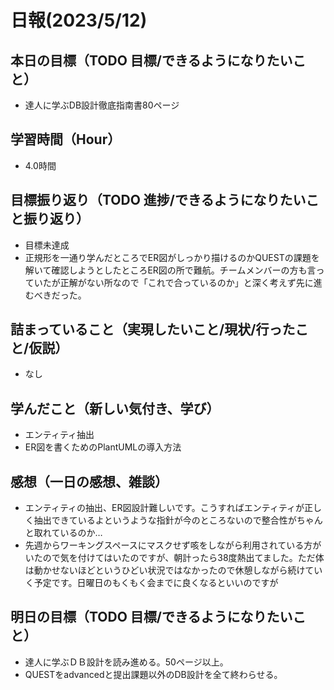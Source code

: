 # 日報(2023/5/12)

## 本日の目標（TODO 目標/できるようになりたいこと）

- 達人に学ぶDB設計徹底指南書80ページ

## 学習時間（Hour）
- 4.0時間

## 目標振り返り（TODO 進捗/できるようになりたいこと振り返り）
- 目標未達成
- 正規形を一通り学んだところでER図がしっかり描けるのかQUESTの課題を解いて確認しようとしたところER図の所で難航。チームメンバーの方も言っていたが正解がない所なので「これで合っているのか」と深く考えず先に進むべきだった。

## 詰まっていること（実現したいこと/現状/行ったこと/仮説）

- なし


## 学んだこと（新しい気付き、学び）

- エンティティ抽出
- ER図を書くためのPlantUMLの導入方法

## 感想（一日の感想、雑談）

- エンティティの抽出、ER図設計難しいです。こうすればエンティティが正しく抽出できているよというような指針が今のところないので整合性がちゃんと取れているのか…
- 先週からワーキングスペースにマスクせず咳をしながら利用されている方がいたので気を付けてはいたのですが、朝計ったら38度熱出てました。ただ体は動かせないほどというひどい状況ではなかったので休憩しながら続けていく予定です。日曜日のもくもく会までに良くなるといいのですが
## 明日の目標（TODO 目標/できるようになりたいこと）

- 達人に学ぶＤＢ設計を読み進める。50ページ以上。
- QUESTをadvancedと提出課題以外のDB設計を全て終わらせる。